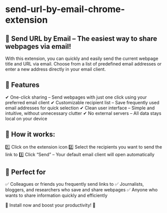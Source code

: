 # send-url-by-email-chrome-extension

## 📌 Send URL by Email – The easiest way to share webpages via email!

With this extension, you can quickly and easily send the current webpage title and URL via email. Choose from a list of predefined email addresses or enter a new address directly in your email client.

## 🚀 Features

✔ One-click sharing – Send webpages with just one click using your preferred email client
✔ Customizable recipient list – Save frequently used email addresses for quick selection
✔ Clean user interface – Simple and intuitive, without unnecessary clutter
✔ No external servers – All data stays local on your device
## 🔧 How it works:

1️⃣ Click on the extension icon
2️⃣ Select the recipients you want to send the link to
3️⃣ Click “Send” – Your default email client will open automatically


## 📌 Perfect for

✅ Colleagues or friends you frequently send links to
✅ Journalists, bloggers, and researchers who save and share webpages
✅ Anyone who wants to share information quickly and efficiently

🌟 Install now and boost your productivity! 🌟